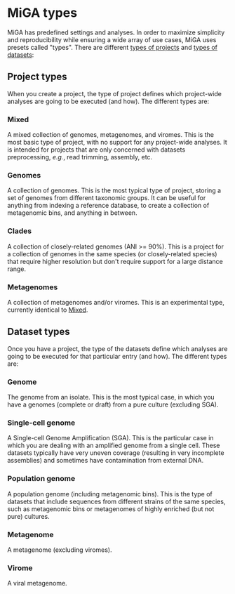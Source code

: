 # MiGA types

MiGA has predefined settings and analyses. In order to maximize simplicity and
reproducibility while ensuring a wide array of use cases, MiGA uses presets
called "types". There are different [types of projects](#project-types) and
[types of datasets](#dataset-types):

## Project types

When you create a project, the type of project defines which project-wide
analyses are going to be executed (and how). The different types are:

### Mixed

A mixed collection of genomes, metagenomes, and viromes. This is the most basic
type of project, with no support for any project-wide analyses. It is intended
for projects that are only concerned with datasets preprocessing, *e.g.*, read
trimming, assembly, etc.

### Genomes

A collection of genomes. This is the most typical type of project, storing a set
of genomes from different taxonomic groups. It can be useful for anything from
indexing a reference database, to create a collection of metagenomic bins, and
anything in between.

### Clades

A collection of closely-related genomes (ANI >= 90%). This is a project for a
collection of genomes in the same species (or closely-related species) that
require higher resolution but don't require support for a large distance range.

### Metagenomes

A collection of metagenomes and/or viromes. This is an experimental type,
currently identical to [Mixed](#mixed).

## Dataset types

Once you have a project, the type of the datasets define which analyses are
going to be executed for that particular entry (and how). The different types
are:

### Genome

The genome from an isolate. This is the most typical case, in which you have
a genomes (complete or draft) from a pure culture (excluding SGA).

### Single-cell genome

A Single-cell Genome Amplification (SGA). This is the particular case in which
you are dealing with an amplified genome from a single cell. These datasets
typically have very uneven coverage (resulting in very incomplete assemblies)
and sometimes have contamination from external DNA.

### Population genome

A population genome (including metagenomic bins). This is the type of datasets
that include sequences from different strains of the same species, such as
metagenomic bins or metagenomes of highly enriched (but not pure) cultures.

### Metagenome

A metagenome (excluding viromes).

### Virome

A viral metagenome.

